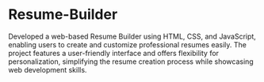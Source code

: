 # Resume-Builder
Developed a web-based Resume Builder using HTML, CSS, and JavaScript, enabling users to create and customize professional resumes easily. 
The project features a user-friendly interface and offers flexibility for personalization, simplifying the resume creation process while showcasing web development skills.
